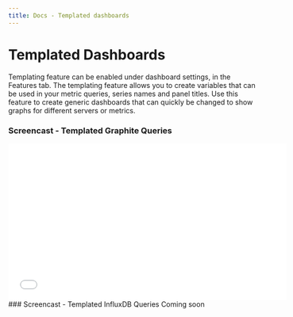 ```yaml
---
title: Docs - Templated dashboards
---
```


# Templated Dashboards

Templating feature can be enabled under dashboard settings, in the Features tab. The templating feature allows
you to create variables that can be used in your metric queries, series names and panel titles. Use this feature to
create generic dashboards that can quickly be changed to show graphs for different servers or metrics.

### Screencast - Templated Graphite Queries
<iframe width="561" height="315" src="//www.youtube.com/embed/FhNUrueWwOk?list=PLDGkOdUX1Ujo3wHw9-z5Vo12YLqXRjzg2" frameborder="0" allowfullscreen></iframe>

<br>
### Screencast - Templated InfluxDB Queries
Coming soon
